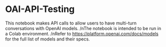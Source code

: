 # OAI-API-Testing

This notebook makes API calls to allow users to have multi-turn conversations with OpenAI models. 
/nThe notebook is intended to be run in a Colab environment. 
/nRefer to https://platform.openai.com/docs/models for the full list of models and their specs.
